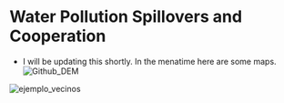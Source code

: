 # Water Pollution Spillovers and Cooperation

- I will be updating this shortly. In the menatime here are some maps.
![Github_DEM](https://user-images.githubusercontent.com/87843175/126739709-53ea4f8f-8167-4fa1-b331-5f78b9eb9355.png)

![ejemplo_vecinos](https://user-images.githubusercontent.com/87843175/136896089-5e42a4a5-cc13-4e23-8f25-06af7be0db2e.png)
